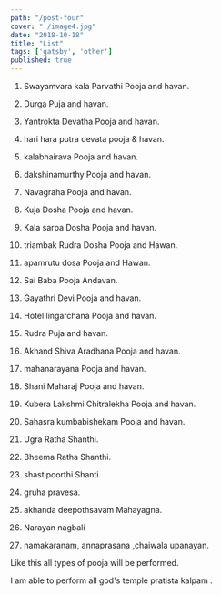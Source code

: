 ```yaml
---
path: "/post-four"
cover: "./image4.jpg"
date: "2018-10-18"
title: "List"
tags: ['gatsby', 'other']
published: true
---
```


1. Swayamvara kala Parvathi Pooja and havan.

2. Durga Puja and havan.

3. Yantrokta Devatha Pooja and havan.

4. hari hara putra devata pooja & havan.

5. kalabhairava Pooja and havan.

6. dakshinamurthy Pooja and havan.

7. Navagraha Pooja and havan.

8. Kuja Dosha Pooja and havan.

9. Kala sarpa Dosha Pooja and havan.

10. triambak Rudra Dosha Pooja and Hawan.

11. apamrutu dosa Pooja and Hawan.

12.  Sai Baba Pooja Andavan.

12. Gayathri Devi Pooja and havan.

13. Hotel lingarchana Pooja and havan.

14. Rudra Puja and havan.

15. Akhand Shiva Aradhana Pooja and havan.

15. mahanarayana Pooja and havan.

16. Shani Maharaj Pooja and havan.

17. Kubera Lakshmi Chitralekha Pooja and havan.

18. Sahasra kumbabishekam Pooja and havan.

19. Ugra Ratha Shanthi.

20. Bheema Ratha Shanthi.

21. shastipoorthi Shanti.

22. gruha pravesa.

23. akhanda deepothsavam Mahayagna.

24. Narayan nagbali

25. namakaranam, annaprasana ,chaiwala upanayan.

Like this all types of pooja will be performed.

I am able to perform all god's temple pratista kalpam .
